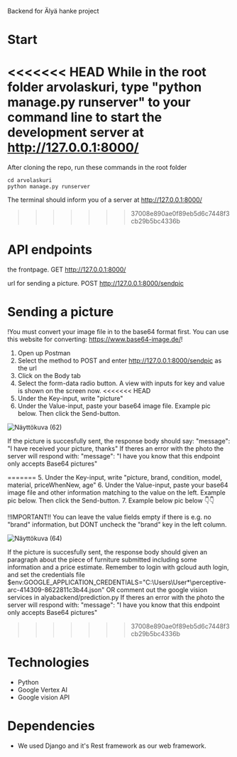 Backend for Älyä hanke project
# Start
<<<<<<< HEAD
While in the root folder arvolaskuri, type "python manage.py runserver" to your command line to start the development server at http://127.0.0.1:8000/
=======
After cloning the repo, run these commands in the root folder
```
cd arvolaskuri
python manage.py runserver
```
The terminal should inform you of a server at http://127.0.0.1:8000/
>>>>>>> 37008e890ae0f89eb5d6c7448f3cb29b5bc4336b

# API endpoints
the frontpage.
GET http://127.0.0.1:8000/

url for sending a picture.
POST http://127.0.0.1:8000/sendpic

# Sending a picture

!You must convert your image file in to the base64 format first. You can use this website for converting: https://www.base64-image.de/!

1. Open up Postman
2. Select the method to POST and enter http://127.0.0.1:8000/sendpic as the url
3. Click on the Body tab
4. Select the form-data radio button. A view with inputs for key and value is shown on the screen now.
<<<<<<< HEAD
5. Under the Key-input, write "picture"
6. Under the Value-input, paste your base64 image file. Example pic below. Then click the Send-button.
   
![Näyttökuva (62)](https://github.com/team-alya/alya-backend/assets/95426094/5d14b8f6-e7ea-424f-b993-e6597a83b42c)


If the picture is succesfully sent, the response body should say: "message": "I have received your picture, thanks"
If theres an error with the photo the server will respond with: "message": "I have you know that this endpoint only accepts Base64 pictures"

=======
5. Under the Key-input, write "picture, brand, condition, model, material, priceWhenNew, age"
6. Under the Value-input, paste your base64 image file and other information matching to the value on the left. Example pic below. Then click the Send-button.
7. Example below pic below 👇👇

!!IMPORTANT!! You can leave the value fields empty if there is e.g. no "brand" information, but DONT uncheck the "brand" key in the left column.


![Näyttökuva (64)](https://github.com/team-alya/alya-backend/assets/95426094/d7ef1b34-aaba-426b-93f6-108a6ba844a2)



If the picture is succesfully sent, the response body should given an paragraph about the piece of furniture submitted including some information and a price estimate.
Remember to login with gcloud auth login, and set the credentials file $env:GOOGLE_APPLICATION_CREDENTIALS="C:\Users\User\*\perceptive-arc-414309-8622811c3b44.json"
OR comment out the google vision services in alyabackend/prediction.py
If theres an error with the photo the server will respond with: "message": "I have you know that this endpoint only accepts Base64 pictures"



>>>>>>> 37008e890ae0f89eb5d6c7448f3cb29b5bc4336b
# Technologies
- Python
- Google Vertex AI
- Google vision API

# Dependencies
- We used Django and it's Rest framework as our web framework.





